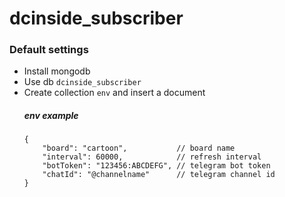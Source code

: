 # dcinside_subscriber

### Default settings

* Install mongodb
* Use db `dcinside_subscriber`
* Create collection `env` and insert a document
  ##### env example
  ```jsonc
  {
      "board": "cartoon",           // board name
      "interval": 60000,            // refresh interval
      "botToken": "123456:ABCDEFG", // telegram bot token 
      "chatId": "@channelname"      // telegram channel id
  }
  ```
